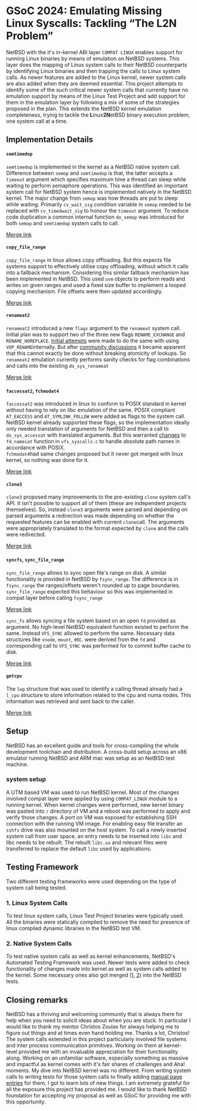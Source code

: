 # GSoC 2024: Emulating Missing Linux Syscalls: Tackling “The L2N Problem”

NetBSD with the it's in-kernel ABI layer `COMPAT LINUX` enables support for running Linux binaries by means of emulation on NetBSD systems. This layer does the mapping of Linux system calls to their NetBSD counterparts by identifying Linux binaries and then trapping the calls to Linux system calls. As newer features are added to the Linux kernel, newer system calls are also added when they are deemed essential. This project attempts to identify some of the such critical newer system calls that currently have no emulation support by means of the Linux Test Project and add support for them in the emulation layer by following a mix of some of the strategies proposed in the plan. This extends the NetBSD kernel emulation completeness, trying to tackle the **L**inux**2N**etBSD binary execution problem, one system call at a time.


## Implementation Details

#### `semtimedop` 
`semtimedop` is implemented in the kernel as a NetBSD native system call. Difference between `semop` and `semtimedop` is that, the latter accepts a `timeout` argument which specifies maximum time a thread can sleep while waiting to perform semaphore operations. This was identified an important system call for NetBSD system hence is implemented natively in the NetBSD kernel. The major change from `semop` was how threads are put to sleep while waiting. Primarily `cv_wait_sig` condition variable in `semop` needed to be replaced with `cv_timedwait_sig` to honour the `timeout` argument. To reduce code duplication a common internal function `do_semop` was introduced for both `semop` and `semtimedop` system calls to call.

[Merge link](https://github.com/NetBSD/src/commit/ae03c1998c29b7b9ee911838ae495a26c5080cc4) 
#### `copy_file_range`
`copy_file_range` in linux allows copy offloading. But this expects file systems support to effectively utilise copy offloading, without which it calls into a fallback mechanism. Considering this similar fallback mechanism has been implemented in NetBSD. This used `uvm` objects to perform reads and writes on given ranges and used a fixed size buffer to implement a looped copying mechanism. File offsets were then updated accordingly.

[Merge link](https://github.com/NetBSD/src/commit/a3740e150a4bea0d03e70539dc6fe36956b72c38) 
#### `renameat2`
`renameat2` introduced a new `flags` argument to the `renameat` system call. Initial plan was to support two of the three new flags `RENAME_EXCHANGE` and `RENAME_NOREPLACE`. [Initial attempts](https://github.com/coderaccords/gsoc24-netbsd-linux-emulation/commit/c5e5c235e3cf8ccfadef6bd25d1e4d30f0fea599) were made to do the same with using `VOP_RENAME`internally. But after [community discussions](https://mail-index.netbsd.org/tech-kern/2024/09/14/msg029727.html) it became apparent that this cannot exactly be done without breaking atomicity of lookups. So `renameat2` emulation currently performs sanity checks for flag combinations and calls into the existing `do_sys_renameat` 

[Merge link](https://github.com/NetBSD/src/commit/a3740e150a4bea0d03e70539dc6fe36956b72c38) 
#### `faccessat2`, `fchmodat4`
`faccessat2` was introduced in linux to conform to POSIX standard in kernel without having to rely on libc emulation of the same. POSIX compliant `AT_EACCESS` and `AT_SYMLINK_FOLLOW` were added as flags to the system call. NetBSD kernel already supported these flags, so the implementation ideally only needed translation of arguments for NetBSD and then a call to `do_sys_accessat` with translated arguments. But this warranted [changes](https://github.com/NetBSD/src/commit/b79b3edc5f00c2bdb48f07c66224e63db5538ec0) to `fd_nameiat` function in `vfs_syscalls.c` to handle absolute path names in accordance with POSIX.  
`fchmodat4`had same changes proposed but it never got merged with linux kernel, so nothing was done for it.

[Merge link](https://github.com/NetBSD/src/commit/bc9a9bdb0c4a566e89fca9e351af8f61e55e7823)
#### `clone3`
`clone3` proposed many improvements to the pre-existing `clone` system call's API. It isn't possible to support all of them (these are independent projects themselves). So, instead `clone3` arguments were parsed and depending on parsed arguments a redirection was made depending on whether the requested features can be enabled with current `clone`call. The arguments were appropriately translated to the format expected by `clone` and the calls were redirected.

[Merge link](https://github.com/NetBSD/src/commit/a3740e150a4bea0d03e70539dc6fe36956b72c38)
#### `syncfs`, `sync_file_range`
`sync_file_range` allows to sync open file's range on disk. A similar functionality is provided in NetBSD by `fsync_range`. The difference is in `fsync_range` the ranges/offsets weren't rounded up to page boundaries. `sync_file_range` expected this behaviour so this was implemented in compat layer before calling `fsync_range`

[Merge link](https://github.com/NetBSD/src/commit/a3740e150a4bea0d03e70539dc6fe36956b72c38)

`sync_fs` allows syncing a file system based on an open `fd` provided as argument. No high-level NetBSD equivalent function existed to perform the same. Instead `VFS_SYNC` allowed to perform the same. Necessary data structures like `vnode`, `mount`, etc. were derived from the `fd` and corresponding call to `VFS_SYNC` was performed for to commit buffer cache to disk. 

[Merge link](https://github.com/NetBSD/src/commit/a3740e150a4bea0d03e70539dc6fe36956b72c38#diff-2a1cf5dc3356dfc32b1044bf786b3491703509cc4a9d3b6bc61450bffec7c589)
#### `getcpu`
The `lwp` structure that was used to identify a calling thread already had a `l_cpu` structure to store information related to the cpu and numa nodes. This information was retrieved and sent back to the caller.

[Merge link](https://github.com/NetBSD/src/commit/bc9a9bdb0c4a566e89fca9e351af8f61e55e7823)

## Setup
NetBSD has an excellent guide and tools for cross-compiling the whole development toolchain and distribution. A cross-build setup across an x86 emulator running NetBSD and ARM mac was setup as an NetBSD test machine.
### system setup
A UTM based VM was used to run NetBSD kernel. Most of the changes involved compat layer were applied by using `COMPAT_LINUX` module to a running kernel. When kernel changes were performed, new kernel binary was pasted into `/` directory of VM and a reboot was performed to apply and verify those changes.
A port on VM was exposed for establishing SSH connection with the running VM image. For enabling easy file transfer an `sshfs` drive was also mounted on the host system.
To call a newly inserted system call from user space, an entry needs to be inserted into `libc` and libc needs to be rebuilt. The rebuilt `libc.so` and relevant files were transferred to replace the default `libc` used by applications.

## Testing Framework	
Two different testing frameworks were used depending on the type of system call being tested.
### 1. Linux System Calls
To test linux system calls, Linux Test Project binaries were typically used. All the binaries were statically compiled to remove the need for presence of linux compiled dynamic libraries in the NetBSD test VM.
### 2. Native System Calls
To test native system calls as well as kernel enhancements, NetBSD's Automated Testing Framework was used. Newer tests were added to check functionality of changes made into kernel as well as system calls added to the kernel. Some necessary ones also got merged ([1](https://github.com/NetBSD/src/commit/0c467abdbb0737153c4abfc97f20445a27cd6f6e), [2](https://github.com/NetBSD/src/commit/a46b73af2314aab2cdc4db84560bf9003cd5fc1b)) into the NetBSD tests. 

## Closing remarks
NetBSD has a thriving and welcoming community that is always there for help when you need to solicit ideas about when you are stuck. In particular I would like to thank my mentor Christos Zoulas for always helping me to figure out things and at times even hand holding me. Thanks a lot, Christos!
The system calls extended in this project particularly involved file systems and inter process communication primitives. Working on them at kernel-level provided me with an invaluable appreciation for their functionality along.
Working on an unfamiliar software, especially something as massive and impactful as kernel comes with it's fair shares of challenges and Aha! moments. My dive into NetBSD kernel was no different. From writing system calls to writing tests for those system calls to finally adding [manual page entries](https://github.com/NetBSD/src/commit/4d27234e8ccea503b22ce787da880843cc749a13) for them, I got to learn lots of new things. I am extremely grateful for all the exposure this project has provided me. I would like to thank NetBSD foundation for accepting my proposal as well as GSoC for providing me with this opportunity.



<!-- ## Appendix
This section contains tips to help someone get stated with setting up NetBSD and start hacking :)

### Following Will be added soon
#### VM Setup
1. SSH
2. SSHFS
#### Library Build

### testing
#### Native system calls
#### Linux compatibility system calls
1. Static compilation
2. Issue with file system support
 -->
